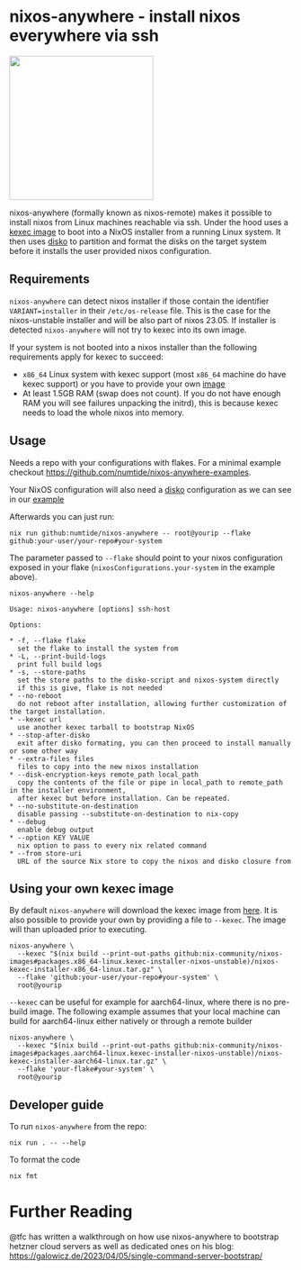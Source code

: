 # nixos-anywhere - install nixos everywhere via ssh

<img src="https://raw.githubusercontent.com/numtide/nixos-anywhere/main/docs/logo.png" width="256" height="256">

nixos-anywhere (formally known as nixos-remote) makes it possible to install
nixos from Linux machines reachable via ssh. Under the hood uses a
[kexec image](https://github.com/nix-community/nixos-images#kexec-tarballs) to
boot into a NixOS installer from a running Linux system. It then uses
[disko](https://github.com/nix-community/disko) to partition and format the
disks on the target system before it installs the user provided nixos
configuration.

## Requirements

`nixos-anywhere` can detect nixos installer if those contain the identifier
`VARIANT=installer` in their `/etc/os-release` file. This is the case for the
nixos-unstable installer and will be also part of nixos 23.05. If installer is
detected `nixos-anywhere` will not try to kexec into its own image.

If your system is not booted into a nixos installer than the following
requirements apply for kexec to succeed:

- `x86_64` Linux system with kexec support (most `x86_64` machine do have kexec
  support) or you have to provide your own
  [image](https://github.com/numtide/nixos-anywhere#using-your-own-kexec-image)
- At least 1.5GB RAM (swap does not count). If you do not have enough RAM you
  will see failures unpacking the initrd), this is because kexec needs to load
  the whole nixos into memory.

## Usage

Needs a repo with your configurations with flakes. For a minimal example
checkout https://github.com/numtide/nixos-anywhere-examples.

Your NixOS configuration will also need a
[disko](https://github.com/nix-community/disko) configuration as we can see in
our
[example](https://github.com/numtide/nixos-anywhere-examples/blob/9768e438b1467ec55d42e096860e7199bd1ef43d/flake.nix#L15-L19)

Afterwards you can just run:

```
nix run github:numtide/nixos-anywhere -- root@yourip --flake github:your-user/your-repo#your-system
```

The parameter passed to `--flake` should point to your nixos configuration
exposed in your flake (`nixosConfigurations.your-system` in the example above).

`nixos-anywhere --help`

```shell
Usage: nixos-anywhere [options] ssh-host

Options:

* -f, --flake flake
  set the flake to install the system from
* -L, --print-build-logs
  print full build logs
* -s, --store-paths
  set the store paths to the disko-script and nixos-system directly
  if this is give, flake is not needed
* --no-reboot
  do not reboot after installation, allowing further customization of the target installation.
* --kexec url
  use another kexec tarball to bootstrap NixOS
* --stop-after-disko
  exit after disko formating, you can then proceed to install manually or some other way
* --extra-files files
  files to copy into the new nixos installation
* --disk-encryption-keys remote_path local_path
  copy the contents of the file or pipe in local_path to remote_path in the installer environment,
  after kexec but before installation. Can be repeated.
* --no-substitute-on-destination
  disable passing --substitute-on-destination to nix-copy
* --debug
  enable debug output
* --option KEY VALUE
  nix option to pass to every nix related command
* --from store-uri
  URL of the source Nix store to copy the nixos and disko closure from
```

## Using your own kexec image

By default `nixos-anywhere` will download the kexec image from
[here](https://github.com/nix-community/nixos-images#kexec-tarballs). It is also
possible to provide your own by providing a file to `--kexec`. The image will
than uploaded prior to executing.

```shell
nixos-anywhere \
  --kexec "$(nix build --print-out-paths github:nix-community/nixos-images#packages.x86_64-linux.kexec-installer-nixos-unstable)/nixos-kexec-installer-x86_64-linux.tar.gz" \
  --flake 'github:your-user/your-repo#your-system' \
  root@yourip
```

`--kexec` can be useful for example for aarch64-linux, where there is no
pre-build image. The following example assumes that your local machine can build
for aarch64-linux either natively or through a remote builder

```shell
nixos-anywhere \
  --kexec "$(nix build --print-out-paths github:nix-community/nixos-images#packages.aarch64-linux.kexec-installer-nixos-unstable)/nixos-kexec-installer-aarch64-linux.tar.gz" \
  --flake 'your-flake#your-system' \
  root@yourip
```

## Developer guide

To run `nixos-anywhere` from the repo:

```console
nix run . -- --help
```

To format the code

```console
nix fmt
```

# Further Reading 

@tfc has written a walkthrough on how use nixos-anywhere to bootstrap hetzner cloud servers as well as dedicated ones on his blog: https://galowicz.de/2023/04/05/single-command-server-bootstrap/
